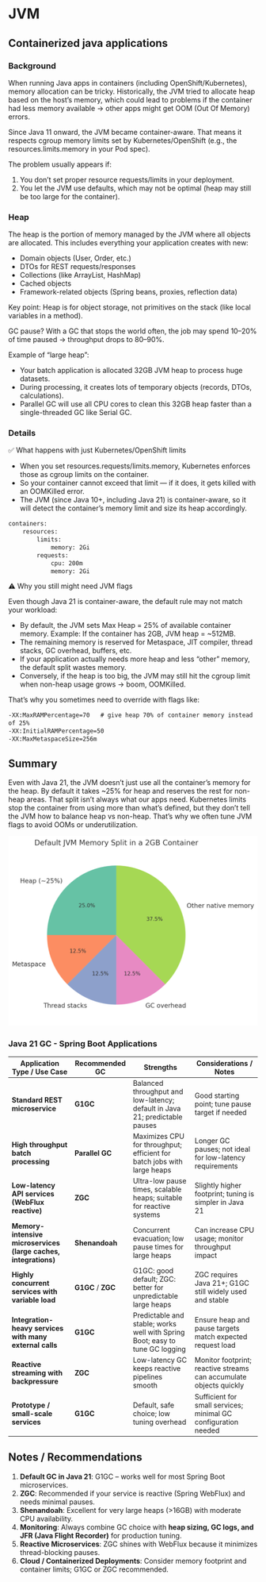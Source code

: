 # JVM

## Containerized java applications

### Background
When running Java apps in containers (including OpenShift/Kubernetes), memory allocation can be tricky. 
Historically, the JVM tried to allocate heap based on the host’s memory, which could lead to problems if the 
container had less memory available → other apps might get OOM (Out Of Memory) errors.

Since Java 11 onward, the JVM became container-aware. That means it respects cgroup memory limits set by 
Kubernetes/OpenShift (e.g., the resources.limits.memory in your Pod spec).

The problem usually appears if:
1.	You don’t set proper resource requests/limits in your deployment.
2.	You let the JVM use defaults, which may not be optimal (heap may still be too large for the container).

### Heap

The heap is the portion of memory managed by the JVM where all objects are allocated.
This includes everything your application creates with new:
- Domain objects (User, Order, etc.)
- DTOs for REST requests/responses
- Collections (like ArrayList, HashMap)
- Cached objects
- Framework-related objects (Spring beans, proxies, reflection data)

Key point: Heap is for object storage, not primitives on the stack (like local variables in a method).

GC pause?
With a GC that stops the world often, the job may spend 10–20% of time paused → throughput drops to 80–90%.

Example of “large heap”:
- Your batch application is allocated 32GB JVM heap to process huge datasets.
- During processing, it creates lots of temporary objects (records, DTOs, calculations).
- Parallel GC will use all CPU cores to clean this 32GB heap faster than a single-threaded GC like Serial GC.

### Details

✅ What happens with just Kubernetes/OpenShift limits
- When you set resources.requests/limits.memory, Kubernetes enforces those as cgroup limits on the container.
- So your container cannot exceed that limit — if it does, it gets killed with an OOMKilled error.
- The JVM (since Java 10+, including Java 21) is container-aware, so it will detect the container’s memory limit 
  and size its heap accordingly.

```
containers:
    resources:
        limits:
            memory: 2Gi
        requests:
            cpu: 200m
            memory: 2Gi
```

⚠️ Why you still might need JVM flags

Even though Java 21 is container-aware, the default rule may not match your workload:
- By default, the JVM sets Max Heap = 25% of available container memory. 
  Example: If the container has 2GB, JVM heap = ~512MB.
- The remaining memory is reserved for Metaspace, JIT compiler, thread stacks, GC overhead, buffers, etc.
- If your application actually needs more heap and less “other” memory, the default split wastes memory.
- Conversely, if the heap is too big, the JVM may still hit the cgroup limit when non-heap usage grows → boom, OOMKilled.

That’s why you sometimes need to override with flags like:

```
-XX:MaxRAMPercentage=70   # give heap 70% of container memory instead of 25%
-XX:InitialRAMPercentage=50
-XX:MaxMetaspaceSize=256m
```

## Summary
Even with Java 21, the JVM doesn’t just use all the container’s memory for the heap. By default it takes ~25% 
for heap and reserves the rest for non-heap areas. That split isn’t always what our apps need. 
Kubernetes limits stop the container from using more than what’s defined, but they don’t tell the JVM how to balance 
heap vs non-heap. That’s why we often tune JVM flags to avoid OOMs or underutilization.

![JVM memory allocation depiction](./assets/java-memory-allocation.png "JVM Memory allocation")

### Java 21 GC - Spring Boot Applications

| Application Type / Use Case                                    | Recommended GC      | Strengths                                                                                  | Considerations / Notes                                                                 |
|----------------------------------------------------------------|------------------|--------------------------------------------------------------------------------------------|----------------------------------------------------------------------------------------|
| **Standard REST microservice**                                 | **G1GC**          | Balanced throughput and low-latency; default in Java 21; predictable pauses                | Good starting point; tune pause target if needed                                       |
| **High throughput batch processing**                            | **Parallel GC**   | Maximizes CPU for throughput; efficient for batch jobs with large heaps                    | Longer GC pauses; not ideal for low-latency requirements                               |
| **Low-latency API services (WebFlux reactive)**                | **ZGC**           | Ultra-low pause times, scalable heaps; suitable for reactive systems                        | Slightly higher footprint; tuning is simpler in Java 21                                 |
| **Memory-intensive microservices (large caches, integrations)**| **Shenandoah**    | Concurrent evacuation; low pause times for large heaps                                      | Can increase CPU usage; monitor throughput impact                                       |
| **Highly concurrent services with variable load**              | **G1GC** / **ZGC**| G1GC: good default; ZGC: better for unpredictable large heaps                               | ZGC requires Java 21+; G1GC still widely used and stable                               |
| **Integration-heavy services with many external calls**        | **G1GC**          | Predictable and stable; works well with Spring Boot; easy to tune GC logging               | Ensure heap and pause targets match expected request load                               |
| **Reactive streaming with backpressure**                        | **ZGC**           | Low-latency GC keeps reactive pipelines smooth                                             | Monitor footprint; reactive streams can accumulate objects quickly                     |
| **Prototype / small-scale services**                            | **G1GC**          | Default, safe choice; low tuning overhead                                                 | Sufficient for small services; minimal GC configuration needed                          |

## Notes / Recommendations

1. **Default GC in Java 21**: G1GC – works well for most Spring Boot microservices.
2. **ZGC**: Recommended if your service is reactive (Spring WebFlux) and needs minimal pauses.
3. **Shenandoah**: Excellent for very large heaps (>16GB) with moderate CPU availability.
4. **Monitoring**: Always combine GC choice with **heap sizing, GC logs, and JFR (Java Flight Recorder)** for production tuning.
5. **Reactive Microservices**: ZGC shines with WebFlux because it minimizes thread-blocking pauses.
6. **Cloud / Containerized Deployments**: Consider memory footprint and container limits; G1GC or ZGC recommended.  